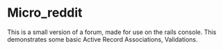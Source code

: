 # Micro_reddit
This is a small version of a forum, made for use on the rails console. This demonstrates some basic Active Record Associations, Validations.
